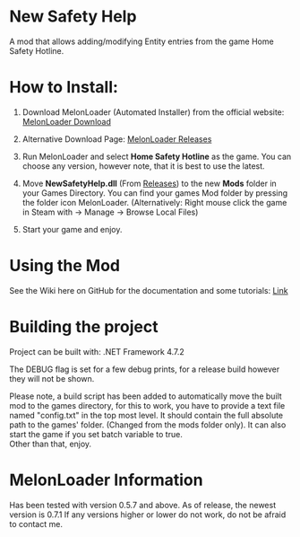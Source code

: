 ﻿# New Safety Help

A mod that allows adding/modifying Entity entries from the game Home Safety Hotline.

# How to Install:
1. Download MelonLoader (Automated Installer) from the official website: [MelonLoader Download](https://melonwiki.xyz/#/?id=requirements)

2. Alternative Download Page: ﻿[MelonLoader Releases](https://github.com/LavaGang/MelonLoader/releases/)

3. Run MelonLoader and select **Home Safety Hotline** as the game. You can choose any version, however note, that it is best to use the latest.

4. Move **NewSafetyHelp.dll** (From ﻿[Releases](https://github.com/Gasterbuzzer/NewSafetyHelp/releases)) to the new **Mods** folder in your Games Directory. You can find your games Mod folder by pressing the folder icon MelonLoader.
(Alternatively: Right mouse click the game in Steam with → Manage → Browse Local Files)

5. Start your game and enjoy.

# Using the Mod
See the Wiki here on GitHub for the documentation and some tutorials: [Link](https://github.com/Gasterbuzzer/NewSafetyHelp/wiki)

# Building the project
Project can be built with: .NET Framework 4.7.2

The DEBUG flag is set for a few debug prints, for a release build however they will not be shown.

Please note, a build script has been added to automatically move the built mod to the games directory, for this to work, you have to provide a text file named "config.txt" in the top most level. 
It should contain the full absolute path to the games' folder. (Changed from the mods folder only). It can also start the game if you set batch variable to true.\
Other than that, enjoy.

# MelonLoader Information
Has been tested with version 0.5.7 and above. As of release, the newest version is 0.7.1 If any versions higher or lower do not work, do not be afraid to contact me.
